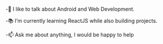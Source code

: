 

-💬  I like to talk about Android and Web Development.

-📚 I’m currently learning ReactJS while also building projects.

-📫  Ask me about anything, I would be happy to help
<!---
mj-1200/mj-1200 is a ✨ special ✨ repository because its `README.md` (this file) appears on your GitHub profile.
You can click the Preview link to take a look at your changes.
--->

